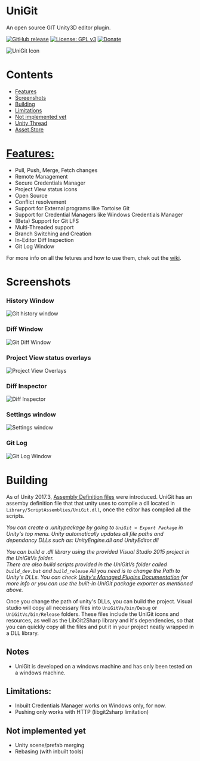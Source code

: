# UniGit
An open source GIT Unity3D editor plugin.

[![GitHub release](https://img.shields.io/github/release/simeonradivoev/UniGit.svg)](https://github.com/simeonradivoev/UniGit/releases)
[![License: GPL v3](https://img.shields.io/badge/License-GPL%20v3-blue.svg)](https://github.com/simeonradivoev/UniGit/blob/master/LICENSE.md)
[![Donate](https://img.shields.io/badge/Donate-PayPal-green.svg)](https://www.paypal.com/cgi-bin/webscr?cmd=_s-xclick&hosted_button_id=4A4LQGA69LQ5A)

![UniGit Icon](https://github.com/simeonradivoev/UniGit/raw/master/Images/UnityGitIcon.png)

# Contents
* [Features](#features)
* [Screenshots](#screenshots)
* [Building](#building)
* [Limitations](#limitations)
* [Not implemented yet](#not-implemented-yet)
* [Unity Thread](https://forum.unity3d.com/threads/opensource-unigit-in-editor-git-gui.440646/)
* [Asset Store](http://u3d.as/Bxf)

# [Features:](https://github.com/simeonradivoev/UniGit/wiki/Features-and-Usage)
* Pull, Push, Merge, Fetch changes
* Remote Management
* Secure Credentials Manager
* Project View status icons
* Open Source
* Conflict resolvement 
* Support for External programs like Tortoise Git
* Support for Credential Managers like Windows Credentials Manager
* (Beta) Support for Git LFS
* Multi-Threaded support
* Branch Switching and Creation
* In-Editor Diff Inspection
* Git Log Window

For more info on all the fetures and how to use them, chek out the [wiki](https://github.com/simeonradivoev/UniGit/wiki/Features-and-Usage).

# Screenshots
### History Window
![Git history window](https://github.com/simeonradivoev/UniGit/raw/master/Images/HistoryScreenshot.png)
### Diff Window
![Git Diff Window](https://github.com/simeonradivoev/UniGit/raw/master/Images/DiffScreenshot.png)
### Project View status overlays
![Project View Overlays](https://github.com/simeonradivoev/UniGit/raw/master/Images/ProjectScreenshot.png)
### Diff Inspector
![Diff Inspector](https://github.com/simeonradivoev/UniGit/raw/master/Images/DiffInspector.png)
### Settings window
![Settings window](https://github.com/simeonradivoev/UniGit/raw/master/Images/SettingsGeneralScreenshot.png)
### Git Log
![Git Log Window](https://github.com/simeonradivoev/UniGit/raw/master/Images/GitLogScreenshot.png)

# Building
As of Unity 2017.3, [Assembly Definition files](https://docs.unity3d.com/Manual/ScriptCompilationAssemblyDefinitionFiles.html) were introduced. UniGit has an assemby definition file that that unity uses to compile a dll located in `Library/ScriptAssemblies/UniGit.dll`, once the editor has compiled all the scripts.

*You can create a .unitypackage by going to `UniGit > Export Package` in Unity's top menu. Unity automatically updates all file paths and dependancy DLLs such as: UnityEngine.dll and UnityEditor.dll*

*You can build a .dll library using the provided Visual Studio 2015 project in the *UniGitVs* folder.<br>
There are also build scripts provided in the *UniGitVs* folder called `build_dev.bat` and `build_release`
All you need is to change the Path to Unity's DLLs. You can check [Unity's Managed Plugins Documentation](https://docs.unity3d.com/Manual/UsingDLL.html) for more info or you can use the built-in UniGit package exporter as mentioned above.*

Once you change the path of unity's DLLs, you can build the project. Visual studio will copy all necessary files into `UniGitVs/bin/Debug` or `UniGitVs/bin/Release` folders. These files include the UniGit icons and resources, as well as the LibGit2Sharp library and it's dependencies, so that you can quickly copy all the files and put it in your project neatly wrapped in a DLL library.

## Notes
* UniGit is developed on a windows machine and has only been tested on a windows machine.

## Limitations:
* Inbuilt Credentials Manager works on Windows only, for now.
* Pushing only works with HTTP (libgit2sharp limitation)

## Not implemented yet
* Unity scene/prefab merging
* Rebasing (with inbuilt tools)
